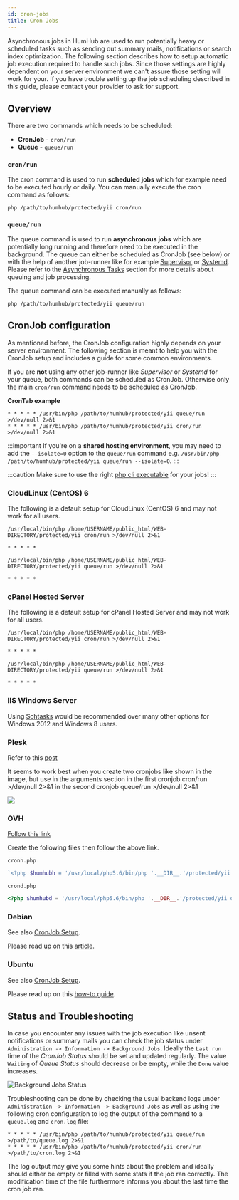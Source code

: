 ```yaml
---
id: cron-jobs
title: Cron Jobs
---
```


Asynchronous jobs in HumHub are used to run potentially heavy or scheduled tasks such as sending out summary mails,
notifications or search index optimization. The following section describes how to setup automatic job execution 
required to handle such jobs. Since those settings are highly dependent on your server environment we can't assure 
those setting will work for your. If you have trouble setting up the job scheduling described in this guide, please
contact your provider to ask for support.

## Overview

There are two commands which needs to be scheduled:

 - **CronJob** - `cron/run`
 - **Queue** - `queue/run`

### `cron/run`

The cron command is used to run **scheduled jobs** which for example need to be executed hourly or daily. You can
manually execute the cron command as follows:

```console
php /path/to/humhub/protected/yii cron/run
```

### `queue/run`

The queue command is used to run **asynchronous jobs** which are potentially long running and therefore need to
be executed in the background. The queue can either be scheduled as CronJob (see below) or with the help of another job-runner like 
for example [Supervisor](http://supervisord.org/) or [Systemd](https://www.freedesktop.org/wiki/Software/systemd/). 
Please refer to the [Asynchronous Tasks](asynchronous-tasks.md) section for more details about queuing and job processing.

The queue command can be executed manually as follows:

```console
php /path/to/humhub/protected/yii queue/run
```



## CronJob configuration

As mentioned before, the CronJob configuration highly depends on your server environment. The following section is meant
to help you with the CronJob setup and includes a guide for some common environments.

If you are **not** using any other job-runner like _Supervisor_ or _Systemd_ for your queue, both commands can
be scheduled as CronJob. Otherwise only the main `cron/run` command needs to be scheduled as CronJob. 


**CronTab example**

```console
* * * * * /usr/bin/php /path/to/humhub/protected/yii queue/run >/dev/null 2>&1
* * * * * /usr/bin/php /path/to/humhub/protected/yii cron/run >/dev/null 2>&1
```

:::important
If you're on a **shared hosting environment**, you may need to add the `--isolate=0` option to the `queue/run`
command e.g. `/usr/bin/php /path/to/humhub/protected/yii queue/run --isolate=0`.
:::

:::caution
Make sure to use the right [php cli executable](http://php.net/manual/en/features.commandline.introduction.php) for your jobs!
:::

### CloudLinux (CentOS) 6

The following is a default setup for CloudLinux (CentOS) 6 and may not work for all users.

```console
/usr/local/bin/php /home/USERNAME/public_html/WEB-DIRECTORY/protected/yii cron/run >/dev/null 2>&1

* * * * *

/usr/local/bin/php /home/USERNAME/public_html/WEB-DIRECTORY/protected/yii queue/run >/dev/null 2>&1

* * * * *
```

### cPanel Hosted Server

The following is a default setup for cPanel Hosted Server and may not work for all users.

```console
/usr/local/bin/php /home/USERNAME/public_html/WEB-DIRECTORY/protected/yii cron/run >/dev/null 2>&1

* * * * *

/usr/local/bin/php /home/USERNAME/public_html/WEB-DIRECTORY/protected/yii queue/run >/dev/null 2>&1

* * * * *
```

### IIS Windows Server

Using [Schtasks](https://docs.microsoft.com/en-us/windows-server/administration/windows-commands/schtasks) would be recommended over many other options for Windows 2012 and Windows 8 users.

### Plesk

Refer to this [post](https://stackoverflow.com/questions/16700749/setting-up-cron-task-in-plesk-11)

It seems to work best when you create two cronjobs like shown in the image, but use in the arguments section 
in the first cronjob cron/run >/dev/null 2>&1
in the second cronjob queue/run >/dev/null 2>&1

![](http://i.imgur.com/TbWEsjC.png)

### OVH

[Follow this link](https://www.ovh.com/us/g1990.hosting_automated_taskscron)

Create the following files then follow the above link.

`cronh.php`

```php
`<?php $humhubh = '/usr/local/php5.6/bin/php '.__DIR__.'/protected/yii cron/run '; exec($humhubh); ?>`
```


`crond.php`

```php
<?php $humhubd = '/usr/local/php5.6/bin/php '.__DIR__.'/protected/yii queue/run '; exec($humhubd); ?>
```

### Debian

See also [CronJob Setup](installation#cronjobs).

Please read up on this [article](https://debian-administration.org/article/56/Command_scheduling_with_cron).



### Ubuntu

See also [CronJob Setup](installation#cronjobs).

Please read up on this [how-to guide](https://help.ubuntu.com/community/CronHowto).




## Status and Troubleshooting

In case you encounter any issues with the job execution like unsent notifications or summary mails you can check
the job status under `Administration -> Information -> Background Jobs`. Ideally the `Last run` time of the *CronJob Status*
should be set and updated regularly. The value `Waiting` of *Queue Status* should decrease or be empty, 
while the `Done` value increases.

![Background Jobs Status](images/asynchronous_job_status.JPG)

Troubleshooting can be done by checking the usual backend logs under `Administration -> Information -> Background Jobs` 
as well as using the following cron configuration to log the output of the command to a `queue.log` and `cron.log` file:

```
* * * * * /usr/bin/php /path/to/humhub/protected/yii queue/run >/path/to/queue.log 2>&1
* * * * * /usr/bin/php /path/to/humhub/protected/yii cron/run >/path/to/cron.log 2>&1
```

The log output may give you some hints about the problem and ideally should either be empty or filled with some stats if
the job ran correctly. The modification time of the file furthermore informs you about the last time the cron job ran.
